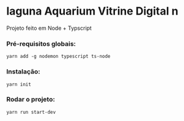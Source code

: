 # laguna Aquarium Vitrine Digital n
Projeto feito em Node + Typscript

### Pré-requisitos globais:

`yarn add -g nodemon typescript ts-node`

### Instalação:
`yarn init`

### Rodar o projeto:
`yarn run start-dev`